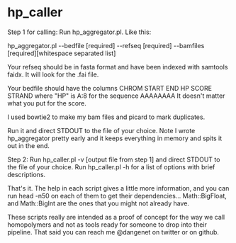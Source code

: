 # hp_caller

Step 1 for calling: Run hp_aggregator.pl. Like this:

hp_aggregator.pl --bedfile [required] --refseq [required] --bamfiles [required][whitespace separated list]

Your refseq should be in fasta format and have been indexed with samtools faidx. It will 
look for the .fai file. 

Your bedfile should have the columns CHROM START END HP SCORE STRAND where 
    "HP" is A:8 for the sequence AAAAAAAA
It doesn't matter what you put for the score.

I used bowtie2 to make my bam files and picard to mark duplicates. 

Run it and direct STDOUT to the file of your choice. Note I wrote hp_aggregator pretty 
early and it keeps everything in memory and spits it out in the end. 

Step 2: Run hp_caller.pl -v [output file from step 1] and direct STDOUT to the file of 
your choice. Run hp_caller.pl -h for a list of options with brief descriptions. 

That's it. The help in each script gives a little more information, and you can run 
head -n50 on each of them to get their dependencies... Math::BigFloat, and
Math::BigInt are the ones that you might not already have. 

These scripts really are intended as a proof of concept for the way we call homopolymers
and not as tools ready for someone to drop into their pipeline. That said you can reach
me @dangenet on twitter or on github. 